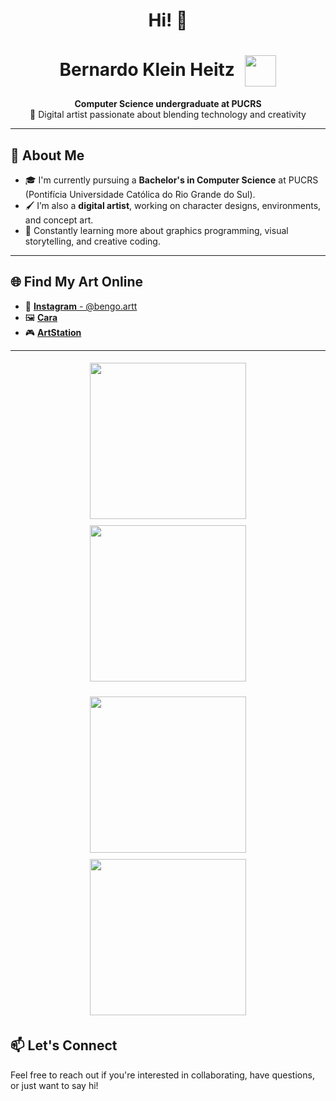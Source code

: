 <h1 align="center">Hi! 👋</h1>

<h1 align="center">
  Bernardo Klein Heitz 
  <img src="https://github.com/user-attachments/assets/54363ca0-259b-4e4f-861f-b9ae2b3c37d4" width="50" style="vertical-align: middle; margin-left: 10px;"/>
</h1> 

<p align="center">
  <strong>Computer Science undergraduate at PUCRS</strong> <br/>
  🎨 Digital artist passionate about blending technology and creativity <br/>
</p>

---
## 💼 About Me

- 🎓 I'm currently pursuing a **Bachelor's in Computer Science** at PUCRS (Pontifícia Universidade Católica do Rio Grande do Sul).
- 🖌️ I’m also a **digital artist**, working on character designs, environments, and concept art.
- 🌱 Constantly learning more about graphics programming, visual storytelling, and creative coding.

---

## 🌐 Find My Art Online

- 🎨 [**Instagram** - @bengo.artt](https://www.instagram.com/bengo.artt/)
- 🖼️ [**Cara**](https://cara.app/bengoo)
- 🎮 [**ArtStation**](https://www.artstation.com/bengo501)
  
---
<p align="center">
  <img src="https://github.com/user-attachments/assets/a14d114a-f7d3-427e-a6f2-e86393e90977" width="250" style="margin: 5px;"/>
  <img src="https://github.com/user-attachments/assets/847b8bda-9a54-4354-845f-de7cd349b456" width="250" style="margin: 5px;"/>
</p>

<p align="center">
  <img src="https://github.com/user-attachments/assets/d1ec708c-6e48-43c6-815b-8cf6d7338d93" width="250" style="margin: 5px;"/>
  <img src="https://github.com/user-attachments/assets/eee574c8-78cb-470a-94c6-6303b0a1c3b9" width="250" style="margin: 5px;"/>
</p>


## 📫 Let's Connect

Feel free to reach out if you're interested in collaborating, have questions, or just want to say hi!

